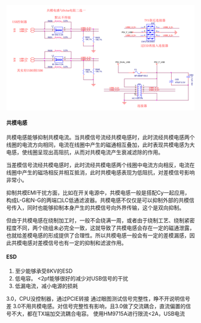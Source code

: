 ![](Pasted%20image%2020240123170312.png)
#### 共模电感

共模电感能够抑制共模电流。当共模信号流经共模电感时，此时流经共模电感两个线圈的电流方向相同，电流在线圈中产生的磁通相互叠加，此时表现共模电感为大电感，使线圈呈现出高阻抗，从而对共模电流产生衰减滤除的作用。

当差模信号流经共模电感时，此时流经共模电感两个线圈中电流方向相反，电流在线圈中产生的磁场相反并相互抵消，此时共模电感表现为低阻抗，对差模信号影响非常小。

抑制共模EMI干扰方面，比如在开关电源中，共模电感一般是搭配Cy一起应用，构成L-G和N-G的两端口LC低通滤波器。共模电感不仅仅是可以抑制外部的共模信号传入，同时也能够抑制本身产生的共模信号向外界传输，这个是双向抑制。

但由于共模电感在绕制加工时，一般不会绕满一周，或者由于绕制工艺、绕制紧密程度不同，两个绕组未必完全一致，这就导致了共模电感会存在一定的磁通泄露，也就给差模电感的形成提供了合理性。所以共模电感一般会有一定的差模漏感，因此共模电感对差模信号也有一定的抑制和滤波作用。

#### ESD
1. 至少能够承受8KV的ESD  
2. 低电容。 <2pf能够很好的减少对USB信号的干扰  
3. 低漏电流，减小电源的损耗

3.0，CPU没控制器，通过PCIE转接
通过眼图测试信号完整性，睁不开说明信号差
3.0不用共模电感。对信号完整性有影响，且3.0做了交流耦合，直流偏置的信号不大，都在TX端加交流耦合电容。
使用HM9715A进行限流<2A，USB电流
